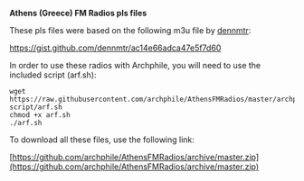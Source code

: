 **Athens (Greece) FM Radios pls files**

These pls files were based on the following m3u file by [dennmtr](https://github.com/dennmtr):

https://gist.github.com/dennmtr/ac14e66adca47e5f7d60

In order to use these radios with Archphile, you will need to use the included script (arf.sh):

	wget https://raw.githubusercontent.com/archphile/AthensFMRadios/master/archphile-script/arf.sh
	chmod +x arf.sh
	./arf.sh
	

To download all these files, use the following link:

[https://github.com/archphile/AthensFMRadios/archive/master.zip](https://github.com/archphile/AthensFMRadios/archive/master.zip)
